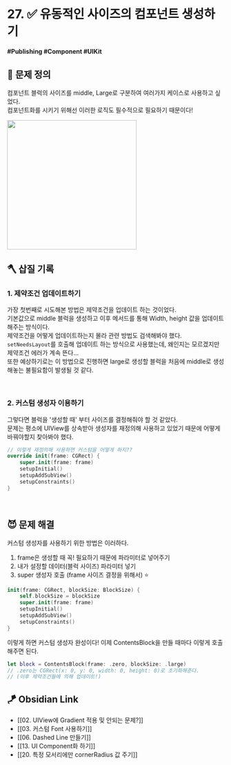 # 27. ✅  유동적인 사이즈의 컴포넌트 생성하기

#### #Publishing #Component #UIKit 

## 🤔 문제 정의

컴포넌트 블럭의 사이즈를 middle, Large로 구분하여 여러가지 케이스로 사용하고 싶었다.   
컴포넌트화를 시키기 위해선 이러한 로직도 필수적으로 필요하기 때문이다!

<img width="300" src="https://user-images.githubusercontent.com/113565086/230769704-3f798cdc-cc28-445c-9b92-323f684272c0.png">

<br>

## 🪓 삽질 기록

### 1. 제약조건 업데이트하기

가장 첫번째로 시도해본 방법은 제약조건을 업데이트 하는 것이었다.   
기본값으로 middle 블럭을 생성하고 이후 메서드를 통해 Width, height 값을 업데이트 해주는 방식이다.   
제약조건을 어떻게 업데이트하는지 몰라 관련 방법도 검색해봐야 했다.   
`setNeedsLayout`를 호출해 업데이트 하는 방식으로 사용했는데, 왜인지는 모르겠지만 제약조건 에러가 계속 뜬다...   
또한 예상하기로는 이 방법으로 진행하면 large로 생성할 블럭을 처음에 middle로 생성해놓는 불필요함이 발생될 것 같다.   

<br>

### 2. 커스텀 생성자 이용하기

그렇다면 블럭을 '생성할 때' 부터 사이즈를 결정해줘야 할 것 같았다.    
문제는 평소에 UIView를 상속받아 생성자를 재정의해 사용하고 있었기 때문에 어떻게 바꿔야할지 찾아봐야 했다.   

~~~swift
// 이렇게 재정의해 사용하면 커스텀을 어떻게 하지??
override init(frame: CGRect) {
    super.init(frame: frame)
    setupInitial()
    setupAddSubView()
    setupConstraints()
}
~~~

<br>

## 😈 문제 해결

커스텀 생성자를 사용하기 위한 방법은 이러하다.   
1. frame은 생성할 때 꼭! 필요하기 때문에 파라미터로 넣어주기
2. 내가 설정할 데이터(블럭 사이즈) 파라미터 넣기
3. super 생성자 호출 (frame 사이즈 결정을 위해서) ⭐️

~~~swift
init(frame: CGRect, blockSize: BlockSize) {
    self.blockSize = blockSize
    super.init(frame: frame)
    setupInitial()
    setupAddSubView()
    setupConstraints()
}
~~~

이렇게 하면 커스텀 생성자 완성이다! 이제 ContentsBlock을 만들 때마다 이렇게 호출해주면 된다.   

~~~swift
let block = ContentsBlock(frame: .zero, blockSize: .large)
// .zero는 CGRect(x: 0, y: 0, width: 0, height: 0)로 초기화해준다.
// (이후 제약조건들에 의해 업데이트!)
~~~


## 🪁 Obsidian Link
- [[02. UIView에 Gradient 적용 및 안되는 문제?]]
- [[03. 커스텀 Font 사용하기]]
- [[06. Dashed Line 만들기]]
- [[13. UI Component화 하기]]
- [[20. 특정 모서리에만 cornerRadius 값 주기]]